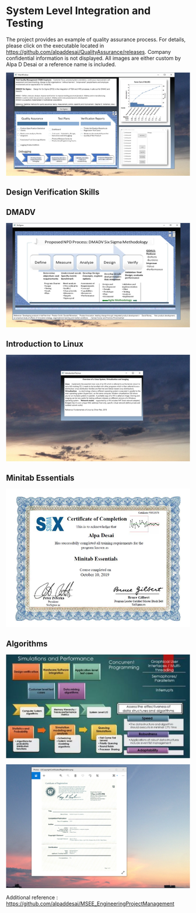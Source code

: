 # System Level Integration and Testing

The project provides an example of quality assurance process. For details, please click on the executable located in 
https://github.com/alpaddesai/QualityAssurance/releases. Company confidential information is not displayed. All images are either custom by Alpa D Desai or a reference name is included. 

![image](QualityAssurance.png)
## Design Verification Skills


## DMADV 
![image](DMDV.png)

## Introduction to Linux
![image](IntroductiontoLinux.png)

## Minitab Essentials
![image](MinitabEssentials.jpg)

## Algorithms
![image](SimulationsPerformanceMetrics.jpg)

![image](USCopyrightCertificate.png)

Additional reference : https://github.com/alpaddesai/MSEE_EngineeringProjectManagement
